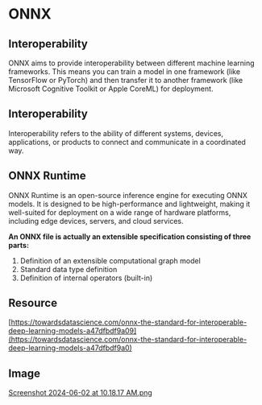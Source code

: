 **ONNX**
===============

**Interoperability**
-------------------

ONNX aims to provide interoperability between different machine learning frameworks. This means you can train a model in one framework (like TensorFlow or PyTorch) and then transfer it to another framework (like Microsoft Cognitive Toolkit or Apple CoreML) for deployment.

**Interoperability**
-------------------

Interoperability refers to the ability of different systems, devices, applications, or products to connect and communicate in a coordinated way.

**ONNX Runtime**
----------------

ONNX Runtime is an open-source inference engine for executing ONNX models. It is designed to be high-performance and lightweight, making it well-suited for deployment on a wide range of hardware platforms, including edge devices, servers, and cloud services.

**An ONNX file is actually an extensible specification consisting of three parts:**

1. Definition of an extensible computational graph model
2. Standard data type definition
3. Definition of internal operators (built-in)

**Resource**
------------

[https://towardsdatascience.com/onnx-the-standard-for-interoperable-deep-learning-models-a47dfbdf9a09](https://towardsdatascience.com/onnx-the-standard-for-interoperable-deep-learning-models-a47dfbdf9a0)

**Image**
---------

[Screenshot 2024-06-02 at 10.18.17 AM.png](https://tmpfiles.org/dl/7080277/screenshot2024-06-02at10.18.17am.png)